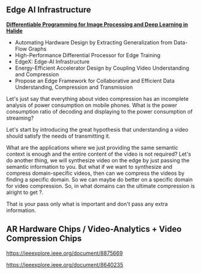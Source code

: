 ## Edge AI Infrastructure

[**Differentiable Programming for Image Processing and Deep Learning in Halide**](https://dl.acm.org/doi/pdf/10.1145/3197517.3201383)

- Automating Hardware Design by Extracting Generalization from Data-Flow Graphs
- High-Performance Differential Processor for Edge Training
- EdgeX: Edge-AI Infrastructure
- Energy-Efficient Accelerator Design by Coupling Video Understanding and Compression
- Propose an Edge Framework for Collaborative and Efficient Data Understanding, Compression and Transmission

Let's just say that everything about video compression has an incomplete analysis of power consumption on mobile phones. What is the power consumption ratio of decoding and displaying to the power consumption of streaming?

Let's start by introducing the great hypothesis that understanding a video should satisfy the needs of transmitting it.

What are the applications where we just providing the same semantic context is enough and the entire content of the video is not required?
Let's do another thing, we will synthesize video on the edge by just passing the semantic information to you. But what if we want to synthesize and compress domain-specific videos, then can we compress the videos by finding a specific domain. So we can maybe do better on a specific domain for video compression. So, in what domains can the ultimate compression is alright to get ?.

That is your pass only what is important and don't pass any extra information.

## AR Hardware Chips / Video-Analytics + Video Compression Chips

https://ieeexplore.ieee.org/document/8875669

https://ieeexplore.ieee.org/document/8640235

